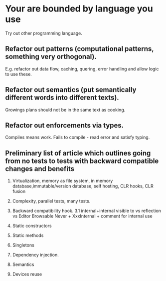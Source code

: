 
# Your are bounded by language you use

Try out other programming language.

## Refactor out patterns (computational patterns, something very orthogonal). 

E.g. refactor out data flow, caching, quering, error handling and allow logic to use these.

## Refactor out semantics (put semantically different words into different texts).

Growings plans should not be in the same text as cooking.

## Refactor out enforcements via types.

Compiles means work. Fails to compile - read error and satisfy typing.


Preliminary list of article which outlines going from no tests to tests with backward compatible changes and benefits
---

1.  Virtualization, memory as file system, in memory database,immutable/version database, self hosting, CLR hooks, CLR fusion

2. Complexity, parallel tests, many tests.

3. Backward compatibility hook.
3.1 internal+internal visible to vs reflection vs Editor Browsable Never + XxxInternal + comment for internal use

4. Static constructors

5. Static methods

6. Singletons

7. Dependency injection.

8. Semantics

9. Devices reuse

